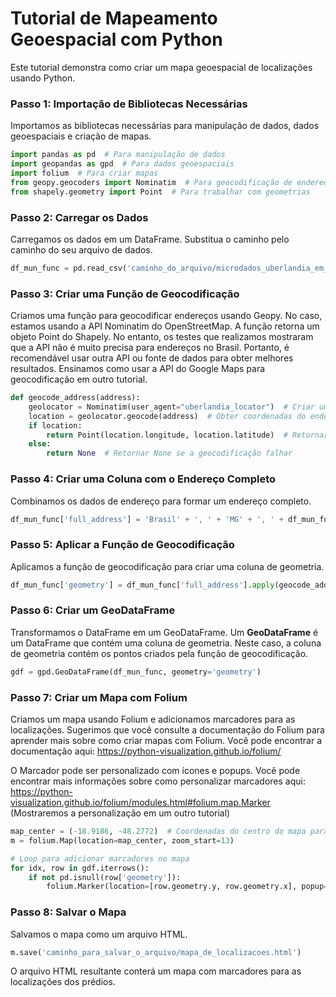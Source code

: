 # Tutorial de Mapeamento Geoespacial com Python

Este tutorial demonstra como criar um mapa geoespacial de localizações usando Python.

### Passo 1: Importação de Bibliotecas Necessárias

Importamos as bibliotecas necessárias para manipulação de dados, dados geoespaciais e criação de mapas.

```python
import pandas as pd  # Para manipulação de dados
import geopandas as gpd  # Para dados geoespaciais
import folium  # Para criar mapas
from geopy.geocoders import Nominatim  # Para geocodificação de endereços
from shapely.geometry import Point  # Para trabalhar com geometrias
```

### Passo 2: Carregar os Dados

Carregamos os dados em um DataFrame. Substitua o caminho pelo caminho do seu arquivo de dados.

```python
df_mun_func = pd.read_csv('caminho_do_arquivo/microdados_uberlandia_em_funcionamento_reduzido.csv', delimiter=';', encoding='iso-8859-1', low_memory=False)
```

### Passo 3: Criar uma Função de Geocodificação

Criamos uma função para geocodificar endereços usando Geopy. No caso, estamos usando a API Nominatim do OpenStreetMap. A função retorna um objeto Point do Shapely. No entanto, os testes que realizamos mostraram que a API não é muito precisa para endereços no Brasil. Portanto, é recomendável usar outra API ou fonte de dados para obter melhores resultados. Ensinamos como usar a API do Google Maps para geocodificação em outro tutorial.

```python
def geocode_address(address):
    geolocator = Nominatim(user_agent="uberlandia_locator")  # Criar um geocodificador
    location = geolocator.geocode(address)  # Obter coordenadas do endereço
    if location:
        return Point(location.longitude, location.latitude)  # Retornar como um Ponto
    else:
        return None  # Retornar None se a geocodificação falhar
```

### Passo 4: Criar uma Coluna com o Endereço Completo

Combinamos os dados de endereço para formar um endereço completo.

```python
df_mun_func['full_address'] = 'Brasil' + ', ' + 'MG' + ', ' + df_mun_func['NO_MUNICIPIO'] + ', ' + df_mun_func['DS_ENDERECO'] + ', ' + df_mun_func['NU_ENDERECO']
```

### Passo 5: Aplicar a Função de Geocodificação

Aplicamos a função de geocodificação para criar uma coluna de geometria.

```python
df_mun_func['geometry'] = df_mun_func['full_address'].apply(geocode_address)
```

### Passo 6: Criar um GeoDataFrame

Transformamos o DataFrame em um GeoDataFrame. Um **GeoDataFrame** é um DataFrame que contém uma coluna de geometria. Neste caso, a coluna de geometria contém os pontos criados pela função de geocodificação.

```python
gdf = gpd.GeoDataFrame(df_mun_func, geometry='geometry')
```

### Passo 7: Criar um Mapa com Folium

Criamos um mapa usando Folium e adicionamos marcadores para as localizações.
Sugerimos que você consulte a documentação do Folium para aprender mais sobre como criar mapas com Folium. Você pode encontrar a documentação aqui: https://python-visualization.github.io/folium/ 

O Marcador pode ser personalizado com ícones e popups. Você pode encontrar mais informações sobre como personalizar marcadores aqui: https://python-visualization.github.io/folium/modules.html#folium.map.Marker (Mostraremos a personalização em um outro tutorial)

```python
map_center = (-18.9186, -48.2772)  # Coordenadas do centro do mapa para Uberlândia
m = folium.Map(location=map_center, zoom_start=13)

# Loop para adicionar marcadores no mapa
for idx, row in gdf.iterrows():
    if not pd.isnull(row['geometry']):
        folium.Marker(location=[row.geometry.y, row.geometry.x], popup=row['NO_ENTIDADE']).add_to(m)
```

### Passo 8: Salvar o Mapa

Salvamos o mapa como um arquivo HTML.

```python
m.save('caminho_para_salvar_o_arquivo/mapa_de_localizacoes.html')
```

O arquivo HTML resultante conterá um mapa com marcadores para as localizações dos prédios.
```
